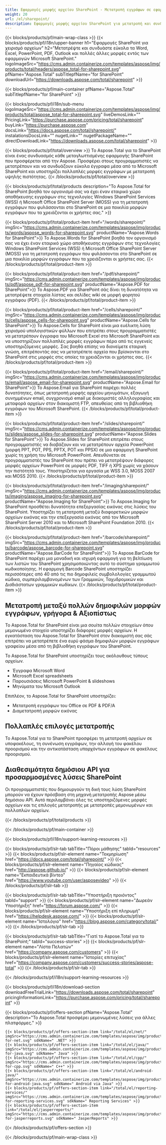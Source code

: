 ```yaml
---
title: Εφαρμογές μορφής αρχείου SharePoint - Μετατροπή εγγράφων σε εφαρμογές SharePoint 
weight: 20
url: /el/sharepoint/ 
description: Εφαρμογές μορφής αρχείου SharePoint για μετατροπή και συνδυασμό των μορφών εγγράφων του Word Excel PDF PowerPoint email και απεικόνισης στο Microsoft SharePoint
---
```


{{< blocks/products/pf/main-wrap-class >}}
{{< blocks/products/pf/i18n/upper-banner h1="Εφαρμογές SharePoint για χειρισμό αρχείων" h2="Μετατρέψτε και συνδυάστε εύκολα τα Word, Excel, PowerPoint, PDF, Outlook και πολλές άλλες μορφές εντός των εφαρμογών Microsoft SharePoint." logoImageSrc="https://cms.admin.containerize.com/templates/aspose/img/products/total/headers/aspose_total-for-sharepoint.svg" pfName="Aspose.Total" subTitlepfName="for SharePoint" downloadUrl="https://downloads.aspose.com/total/sharepoint" >}}

{{< blocks/products/pf/main-container pfName="Aspose.Total" subTitlepfName="for SharePoint" >}}

{{< blocks/products/pf/i18n/sub-menu logoImageSrc="https://cms.admin.containerize.com/templates/aspose/img/products/total/aspose_total-for-sharepoint.svg" liveDemosLink="" PricingLink="https://purchase.aspose.com/pricing/total/sharepoint" buyLink="https://purchase.aspose.com" docsLink="https://docs.aspose.com/total/sharepoint/" instalationsDocsLink="" nugetLink="" nugetPackageName="" directDownloadLink="https://downloads.aspose.com/total/sharepoint" >}}

{{< blocks/products/pf/total/overview >}}
Το Aspose.Total για το SharePoint είναι ένας συνδυασμός κάθε μεταγλωττισμένης εφαρμογής SharePoint που προσφέρεται από την Aspose. Προσφέρει στους προγραμματιστές να μετατρέπουν και να συνδυάζουν εύκολα έγγραφα μέσα από το Microsoft SharePoint και υποστηρίζει πολλαπλές μορφές εγγράφων με μετατροπή υψηλής πιστότητας.
{{< /blocks/products/pf/total/overview >}}

{{< blocks/products/pf/total/products description="Το Aspose.Total for SharePoint βοηθά τον οργανισμό σας να έχει έναν εταιρικό χώρο αποθήκευσης εγγράφων στις τεχνολογίες Windows SharePoint Services (WSS) ή Microsoft Office SharePoint Server (MOSS) για τη μετατροπή εγγράφων που φυλάσσονται στο SharePoint σε μια ποικιλία μορφών εγγράφων που τα χρειάζονται οι χρήστες σας." >}}

{{< blocks/products/pf/total/product-item href="/words/sharepoint/" imgSrc="https://cms.admin.containerize.com/templates/aspose/img/products/words/aspose_words-for-sharepoint.svg" productName="Aspose.Words for SharePoint">}}
Το Aspose.Words for SharePoint βοηθά τον οργανισμό σας να έχει έναν εταιρικό χώρο αποθήκευσης εγγράφων στις τεχνολογίες Windows SharePoint Services (WSS) ή Microsoft Office SharePoint Server (MOSS) για τη μετατροπή εγγράφων που φυλάσσονται στο SharePoint σε μια ποικιλία μορφών εγγράφων που τα χρειάζονται οι χρήστες σας.
{{< /blocks/products/pf/total/product-item >}}

{{< blocks/products/pf/total/product-item href="/pdf/sharepoint/" imgSrc="https://cms.admin.containerize.com/templates/aspose/img/products/pdf/aspose_pdf-for-sharepoint.svg" productName="Aspose.PDF for SharePoint">}}
Το Aspose.PDF για SharePoint σάς δίνει τη δυνατότητα να μετατρέψετε στοιχεία λίστας και σελίδες wiki σε μορφή φορητού εγγράφου (PDF).
{{< /blocks/products/pf/total/product-item >}}

{{< blocks/products/pf/total/product-item href="/cells/sharepoint/" imgSrc="https://cms.admin.containerize.com/templates/aspose/img/products/cells/aspose_cells-for-sharepoint.svg" productName="Aspose.Cells for SharePoint">}}
Το Aspose.Cells for SharePoint είναι μια ευέλικτη λύση χειρισμού υπολογιστικών φύλλων που επιτρέπει στους προγραμματιστές να μετατρέπουν έγγραφα του Microsoft Excel στο Microsoft SharePoint και να υποστηρίζουν πολλαπλές μορφές εγγράφων πέρα από τις εγγενείς υποστηριζόμενες μορφές. Σας βοηθά επίσης να διανείμετε εταιρική γνώση, επιτρέποντάς σας να μετατρέπετε αρχεία που βρίσκονται στο SharePoint στις μορφές στις οποίες τα χρειάζονται οι χρήστες σας.
{{< /blocks/products/pf/total/product-item >}}

{{< blocks/products/pf/total/product-item href="/email/sharepoint/" imgSrc="https://cms.admin.containerize.com/templates/aspose/img/products/email/aspose_email-for-sharepoint.svg" productName="Aspose.Email for SharePoint">}}
Το Aspose.Email για SharePoint παρέχει πολλές δυνατότητες, όπως μετατροπή μορφής αρχείου μηνυμάτων, εξαγωγή συνημμένων email, συγχρονισμό email με διακομιστές αλληλογραφίας και μεταφορά αρχείων στον διακομιστή FTP, απευθείας από τη βιβλιοθήκη εγγράφων του Microsoft SharePoint.
{{< /blocks/products/pf/total/product-item >}}

{{< blocks/products/pf/total/product-item href="/slides/sharepoint/" imgSrc="https://cms.admin.containerize.com/templates/aspose/img/products/slides/aspose_slides-for-sharepoint.svg" productName="Aspose.Slides for SharePoint">}}
Το Aspose.Slides for SharePoint επιτρέπει στους προγραμματιστές να διαβάζουν και να μετατρέπουν αρχεία PowerPoint (μορφή PPT, POT, PPS, PPTX, POT και PPSX) σε μια εφαρμογή SharePoint χωρίς τη χρήση του Microsoft PowerPoint. Απευθύνεται σε προγραμματιστές του SharePoint που πρέπει να μετατρέψουν διάφορες μορφές αρχείων PowerPoint σε μορφές PDF, TIFF ή XPS χωρίς να χάσουν την πιστότητά τους. Υποστηρίζεται για εργασία με WSS 3.0, MOSS 2007 και MOSS 2010.
{{< /blocks/products/pf/total/product-item >}}

{{< blocks/products/pf/total/product-item href="/imaging/sharepoint/" imgSrc="https://cms.admin.containerize.com/templates/aspose/img/products/imaging/aspose_imaging-for-sharepoint.svg" productName="Aspose.Imaging for SharePoint">}}
Το Aspose.Imaging for SharePoint προσθέτει δυνατότητα επεξεργασίας εικόνας στις λύσεις του SharePoint. Υποστηρίζει τη μετατροπή μεταξύ διαφορετικών μορφών αρχείων εικόνας και την επεξεργασία εικόνας από τον Microsoft SharePoint Server 2010 και το Microsoft SharePoint Foundation 2010.
{{< /blocks/products/pf/total/product-item >}}

{{< blocks/products/pf/total/product-item href="/barcode/sharepoint/" imgSrc="https://cms.admin.containerize.com/templates/aspose/img/products/barcode/aspose_barcode-for-sharepoint.svg" productName="Aspose.BarCode for SharePoint">}}
Το Aspose.BarCode for SharePoint παρέχει μια μοναδική και ισχυρή εφαρμογή για τη βελτίωση των λιστών του SharePoint χρησιμοποιώντας αυτό το σύστημα γραμμωτού κωδικοποίησης. Η εφαρμογή Barcode SharePoint υποστηρίζει περισσότερες από 40 από τις πιο δημοφιλείς συμβολολογίες γραμμωτού κώδικα, συμπεριλαμβανομένων των Γραμμικών, Ταχυδρομικών και Δισδιάστατων γραμμικών κωδίκων.
{{< /blocks/products/pf/total/product-item >}}

<!--<p></p>-->
<div class="col-lg-12">
 <h2 class="h2title">
  <a class="anchor" id="features" name="features">
  </a>
  Μετατροπή μεταξύ πολλών δημοφιλών μορφών εγγράφων, γρήγορα &amp; Αξιοπίστως
 </h2>
 <p>
  Το Aspose.Total for SharePoint είναι μια σουίτα πολλών στοιχείων όπου μεμονωμένο στοιχείο υποστηρίζει διάφορες μορφές αρχείων. Η εγκατάσταση του Aspose.Total for SharePoint στον διακομιστή σας σάς επιτρέπει να μετατρέπετε ένα ευρύ φάσμα δημοφιλών μορφών εγγράφων γραφείου μέσα από τη βιβλιοθήκη εγγράφων του SharePoint.
 </p>
 <p>
  Το Aspose.Total for SharePoint υποστηρίζει τους ακόλουθους τύπους αρχείων.
 </p>
 <ul class="unstyled">
  <li>
   Έγγραφα Microsoft Word
  </li>
  <li>
   Microsoft Excel spreadsheets
  </li>
  <li>
   Παρουσιάσεις Microsoft PowerPoint &amp; slideshows
  </li>
  <li>
   Μηνύματα του Microsoft Outlook
  </li>
 </ul>
 <p>
  Επιπλέον, το Aspose.Total for SharePoint υποστηρίζει:
 </p>
 <ul class="unstyled">
  <li>
   Μετατροπή εγγράφων του Office σε PDF &amp; PDF/A
  </li>
  <li>
   Διαμετατροπή μορφών εικόνας
  </li>
 </ul>
</div>
<div class="col-lg-12">
 <h2 class="h2title">
  Πολλαπλές επιλογές μετατροπής
 </h2>
 <p>
  Το Aspose.Total για το SharePoint προσφέρει τη μετατροπή αρχείων σε υποφακέλους, τη συνένωση εγγράφων, την αλλαγή του φακέλου προορισμού και την αντικατάσταση υπαρχόντων εγγράφων σε φακέλους προορισμού.
 </p>
</div>
<div class="col-lg-12">
 <h2 class="h2title">
  Διαθεσιμότητα δημόσιου API για προσαρμοσμένες λύσεις SharePoint
 </h2>
 <p>
  Οι προγραμματιστές που δημιουργούν τη δική τους λύση SharePoint μπορούν να έχουν πρόσβαση στη μηχανή μετατροπής Aspose μέσω δημόσιου API. Αυτό περιλαμβάνει όλες τις υποστηριζόμενες μορφές αρχείων και τις επιλογές μετατροπής με μετατροπές μεμονωμένων και πολλαπλών αρχείων.
 </p>
</div>
<!--Feature-section Start-->
<!--Feature-section End-->

{{< /blocks/products/pf/total/products >}}

{{< /blocks/products/pf/main-container >}}


{{< blocks/products/pf/i18n/support-learning-resources >}}

{{< blocks/products/pf/slr-tab tabTitle="Πόροι μάθησης" tabId="resources" >}}
{{< blocks/products/pf/slr-element name="Τεκμηρίωση" href="https://docs.aspose.com/total/sharepoint/" >}} 
{{< blocks/products/pf/slr-element name="Πηγαίος κώδικας" href="http://aspose.github.io/" >}} 
{{< blocks/products/pf/slr-element name="Εκπαιδευτικά βίντεο" href="https://www.youtube.com/user/asposevideo" >}} 
{{< /blocks/products/pf/slr-tab >}}

{{< blocks/products/pf/slr-tab tabTitle="Υποστήριξη προιόντος" tabId="support" >}}
{{< blocks/products/pf/slr-element name="Δωρεάν Υποστήριξη" href="https://forum.aspose.com/" >}} 
{{< blocks/products/pf/slr-element name="Υποστήριξη επί πληρωμή" href="https://helpdesk.aspose.com/" >}} 
{{< blocks/products/pf/slr-element name="Ιστολόγιο" href="https://blog.aspose.com/category/total/" >}} 
{{< /blocks/products/pf/slr-tab >}}

{{< blocks/products/pf/slr-tab tabTitle="Γιατί το Aspose.Total για το SharePoint;" tabId="success-stories" >}}
{{< blocks/products/pf/slr-element name="Λίστα Πελατών" href="https://company.aspose.com/customers" >}} 
{{< blocks/products/pf/slr-element name="Ιστορίες επιτυχίας" href="https://company.aspose.com/customers/success-stories/aspose-total" >}} 
{{< /blocks/products/pf/slr-tab >}}

{{< /blocks/products/pf/i18n/support-learning-resources >}}

{{< blocks/products/pf/i18n/download-section downloadFreeTrialLink="https://downloads.aspose.com/total/sharepoint" pricingInformationLink="https://purchase.aspose.com/pricing/total/sharepoint" >}}

{{< blocks/products/pf/offers-section pfName="Aspose.Total" description="Το Aspose.Total προσφέρει μεμονωμένες λύσεις για άλλες πλατφόρμες." >}}

    {{< blocks/products/pf/offers-section-item link="/total/el/net/" imgSrc="https://cms.admin.containerize.com/templates/aspose/img/products/total/aspose_total-for-net.svg" sdkName=" .NET" >}}
    {{< blocks/products/pf/offers-section-item link="/total/el/java/" imgSrc="https://cms.admin.containerize.com/templates/aspose/img/products/total/aspose_total-for-java.svg" sdkName=" Java" >}}
    {{< blocks/products/pf/offers-section-item link="/total/el/cpp/" imgSrc="https://cms.admin.containerize.com/templates/aspose/img/products/total/aspose_total-for-cpp.svg" sdkName=" C++" >}}
    {{< blocks/products/pf/offers-section-item link="/total/el/android-java/" imgSrc="https://cms.admin.containerize.com/templates/aspose/img/products/total/aspose_total-for-android-java.svg" sdkName=" Android via Java" >}}
    {{< blocks/products/pf/offers-section-item link="/total/el/reporting-services/" imgSrc="https://cms.admin.containerize.com/templates/aspose/img/products/total/aspose_total-for-reporting-services.svg" sdkName=" Reporting Services" >}}
    {{< blocks/products/pf/offers-section-item link="/total/el/jasperreports/" imgSrc="https://cms.admin.containerize.com/templates/aspose/img/products/total/aspose_total-for-jasperreports.svg" sdkName=" JasperReports" >}}
{{< /blocks/products/pf/offers-section >}}

{{< /blocks/products/pf/main-wrap-class >}}